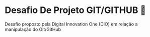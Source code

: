 # Desafio De Projeto GIT/GITHUB 📝
Desafio proposto pela Digital Innovation One (DIO) em relação a manipulação do Git/GitHub
